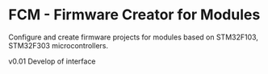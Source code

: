 # FCM - Firmware Creator for Modules

Configure and create firmware projects for modules based on STM32F103, STM32F303 microcontrollers.

v0.01 Develop of interface
